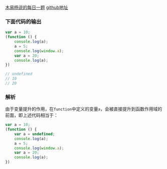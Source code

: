 [木易杨说的每日一题](https://juejin.im/post/5cb3376bf265da039c0543da#heading-2)
[github地址](https://github.com/Advanced-Frontend/Daily-Interview-Question/issues/61)
### 下面代码的输出
```js
var a = 10;
(function () {
    console.log(a);
    a = 5;
    console.log(window.a);
    var a = 20;
    console.log(a);
})

// undefined
// 10
// 20
```

### 解析
由于变量提升的作用，在`function`中定义的变量`a`，会被直接提升到函数作用域的前面，即上述代码相当于：
```js
var a = 10;
(function () {
    var a = undefined;
    console.log(a);
    a = 5;
    console.log(window.a);
    var a = 20;
    console.log(a);
})
```
